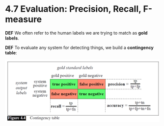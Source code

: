 # 4.7 Evaluation: Precision, Recall, F-measure

**DEF** We often refer to the human labels we are trying to match as **gold labels**.

**DEF** To evaluate any system for detecting things, we build a **contingency table**:

![](../../../attachments/assets/image-20210207233416333.png)

